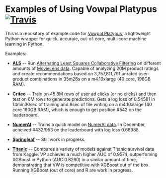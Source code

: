 # Examples of Using Vowpal Platypus [![Travis](https://img.shields.io/travis/peterhuford/vp_examples.svg)]()

This is a repository of example code for [Vowpal Platypus](https://github.com/peterhurford/vowpal_platypus), a lightweight Python wrapper for quick, accurate, out-of-core, multi-core machine learning in Python.

Examples:

* **[ALS](als)** -- Run [Alternating Least Squares Collaborative Filtering](https://github.com/JohnLangford/vowpal_wabbit/wiki/Matrix-factorization-example) on different amounts of [MovieLens data](http://grouplens.org/datasets/movielens/). Capable of analyzing 20M product ratings and create recommendations based on 3,757,811,791 unrated user-product combinations in 35m26s on a m4.10xlarge (40 core, 196GB RAM).

* **[Criteo](criteo)** -- Train on 45.8M rows of user ad clicks (or no clicks) and then test on 6M rows to generate predictions. Gets a log loss of 0.54581 in 14min30sec of training and 8sec of file writing on a m4.10xlarge (40 core 160GB RAM), which is enough to get position #542 on the leaderboard.

* **[NumerAI](numerai)** -- Trains a quick model on [NumerAI data](https://numer.ai/). In December, acheived #432/953 on the leaderboard with log loss 0.68988.

* **[Springleaf](springleaf)** -- Still work in progress.

* **[Titanic](titanic)** -- Compares a variety of models against Titanic survival data from Kaggle. VP achieves a much higher AUC of 0.9574, outperfoming XGBoost in Python (AUC 0.8290) in a similar amount of time, demonstrating that VW is competitive with XGBoost out of the box. Running XGBoost (out of core) and R are work in progress.
